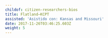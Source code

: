 ```yaml
---
childof: citizen-researchers-bios
title: Flatland—KCPT
assisted: 'Asistido con: Kansas and Missouri'
date: 2017-11-26T03:46:25.603Z
weight: 5
---
```


